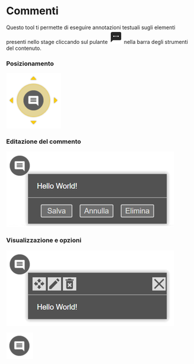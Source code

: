 # Commenti
Questo tool ti permette di eseguire annotazioni testuali sugli elementi presenti nello stage cliccando sul pulante ![](/img/icon_commenti.png) nella barra degli strumenti del contenuto.

### Posizionamento
![](/img/comments_move.png)

### Editazione del commento
![](/img/comments_edit.png)

### Visualizzazione e opzioni
![](/img/comments_show.png)

![](/img/comments.png)
